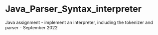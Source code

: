 # Java_Parser_Syntax_interpreter
Java assignment -  implement an interpreter, including the tokenizer and parser - September 2022

